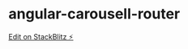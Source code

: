 # angular-carousell-router

[Edit on StackBlitz ⚡️](https://stackblitz.com/edit/angular-carousell-router)